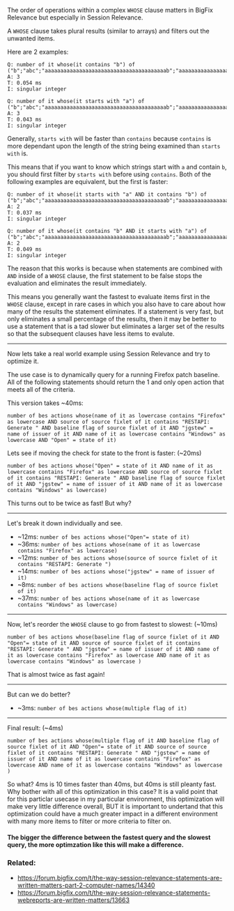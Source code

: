 The order of operations within a complex `WHOSE` clause matters in BigFix Relevance but especially in Session Relevance.

A `WHOSE` clause takes plural results (similar to arrays) and filters out the unwanted items.

Here are 2 examples:

    Q: number of it whose(it contains "b") of ("b";"abc";"aaaaaaaaaaaaaaaaaaaaaaaaaaaaaaaaaaaaaaab";"aaaaaaaaaaaaaaaaac")
    A: 3
    T: 0.054 ms
    I: singular integer

    Q: number of it whose(it starts with "a") of ("b";"abc";"aaaaaaaaaaaaaaaaaaaaaaaaaaaaaaaaaaaaaaab";"aaaaaaaaaaaaaaaaac")
    A: 3
    T: 0.043 ms
    I: singular integer

Generally, `starts with` will be faster than `contains` because `contains` is more dependant upon the length of the string being examined than `starts with` is.

This means that if you want to know which strings start with `a` and contain `b`, you should first filter by `starts with` before using `contains`. Both of the following examples are equivalent, but the first is faster:

    Q: number of it whose(it starts with "a" AND it contains "b") of ("b";"abc";"aaaaaaaaaaaaaaaaaaaaaaaaaaaaaaaaaaaaaaab";"aaaaaaaaaaaaaaaaac")
    A: 2
    T: 0.037 ms
    I: singular integer

    Q: number of it whose(it contains "b" AND it starts with "a") of ("b";"abc";"aaaaaaaaaaaaaaaaaaaaaaaaaaaaaaaaaaaaaaab";"aaaaaaaaaaaaaaaaac")
    A: 2
    T: 0.049 ms
    I: singular integer

The reason that this works is because when statements are combined with `AND` inside of a `WHOSE` clause, the first statement to be false stops the evaluation and eliminates the result immediately.

This means you generally want the fastest to evaluate items first in the `WHOSE` clause, except in rare cases in which you also have to care about how many of the results the statement eliminates. If a statement is very fast, but only eliminates a small percentage of the results, then it may be better to use a statement that is a tad slower but eliminates a larger set of the results so that the subsequent clauses have less items to evalute.

----------

Now lets take a real world example using Session Relevance and try to optimize it.

The use case is to dynamically query for a running Firefox patch baseline. All of the following statements should return the 1 and only open action that meets all of the criteria.

This version takes ~40ms:

    number of bes actions whose(name of it as lowercase contains "Firefox" as lowercase AND source of source fixlet of it contains "RESTAPI: Generate " AND baseline flag of source fixlet of it AND "jgstew" = name of issuer of it AND name of it as lowercase contains "Windows" as lowercase AND "Open" = state of it)

Lets see if moving the check for state to the front is faster: (~20ms)

    number of bes actions whose("Open" = state of it AND name of it as lowercase contains "Firefox" as lowercase AND source of source fixlet of it contains "RESTAPI: Generate " AND baseline flag of source fixlet of it AND "jgstew" = name of issuer of it AND name of it as lowercase contains "Windows" as lowercase)

This turns out to be twice as fast! But why?

----------

Let's break it down individually and see.

- ~12ms: `number of bes actions whose("Open"= state of it)`
- ~36ms: `number of bes actions whose(name of it as lowercase contains "Firefox" as lowercase)`
- ~12ms: `number of bes actions whose(source of source fixlet of it contains "RESTAPI: Generate ")`
- ~14ms: `number of bes actions whose("jgstew" = name of issuer of it)`
-  ~8ms: `number of bes actions whose(baseline flag of source fixlet of it)`
- ~37ms: `number of bes actions whose(name of it as lowercase contains "Windows" as lowercase)`

----------

Now, let's reorder the `WHOSE` clause to go from fastest to slowest: (~10ms)

    number of bes actions whose(baseline flag of source fixlet of it AND "Open"= state of it AND source of source fixlet of it contains "RESTAPI: Generate " AND "jgstew" = name of issuer of it AND name of it as lowercase contains "Firefox" as lowercase AND name of it as lowercase contains "Windows" as lowercase )

That is almost twice as fast again!

----------

But can we do better?

- ~3ms: `number of bes actions whose(multiple flag of it)`

----------

Final result: (~4ms)

    number of bes actions whose(multiple flag of it AND baseline flag of source fixlet of it AND "Open"= state of it AND source of source fixlet of it contains "RESTAPI: Generate " AND "jgstew" = name of issuer of it AND name of it as lowercase contains "Firefox" as lowercase AND name of it as lowercase contains "Windows" as lowercase )

So what? 4ms is 10 times faster than 40ms, but 40ms is still pleanty fast. Why bother with all of this optimization in this case? It is a valid point that for this particlar usecase in my particular environment, this optimization will make very little difference overall, BUT it is important to undertand that this optimization could have a much greater impact in a different environment with many more items to filter or more criteria to filter on.

#### The bigger the difference between the fastest query and the slowest query, the more optimzation like this will make a difference.

### Related:
- https://forum.bigfix.com/t/the-way-session-relevance-statements-are-written-matters-part-2-computer-names/14340
- https://forum.bigfix.com/t/the-way-session-relevance-statements-webreports-are-written-matters/13663

